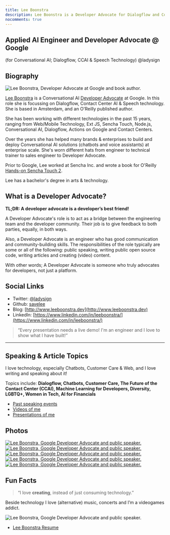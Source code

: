 ```yaml
---
title: Lee Boonstra
description: Lee Boonstra is a Developer Advocate for Dialogflow and Contact Center AI @ Google. She is based in Amsterdam and an O'Reilly book author. @ladysign
nocomments: true
---
```


## Applied AI Engineer and Developer Advocate @ Google
(for Conversational AI; Dialogflow, CCAI & Speech Technology)
@ladysign

## Biography

<img src="/images/profile.jpg" class="border img-fluid float-left" alt="Lee Boonstra, Developer Advocate at Google and book author." loading="lazy" />

[Lee Boonstra](https://plus.google.com/117712452932146916020) is a Conversational AI <a href="#da" title="What is a Developer Advocate, Lee Boonstra?">Developer Advocate</a> at Google. In this role she is focussing on Dialogflow, Contact Center AI & Speech technology. She is based in Amsterdam, and an O'Reilly published author.

She has been working with different technologies in the past 15 years, ranging from Web/Mobile Technology, Ext JS, Sencha Touch, Node.js, Conversational AI, Dialogflow, Actions on Google and Contact Centers.

Over the years she has helped many brands & enterprises to build and deploy Conversational AI solutions (chatbots and voice assistants) at enterprise scale. She's worn different hats from engineer to technical trainer to sales engineer to Developer Advocate.

Prior to Google, Lee worked at Sencha Inc. and wrote a book for O'Reilly [Hands-on Sencha Touch 2](http://shop.oreilly.com/product/0636920030058.do).

Lee has a bachelor's degree in arts & technology.

<a name="da"></a>
## What is a Developer Advocate?

**TL;DR: A developer advocate is a developer’s best friend!**

A Developer Advocate's role is to act as a bridge between the engineering team and the developer community. Their job is to give feedback to both parties, equally, in both ways. 

Also, a Developer Advocate is an engineer who has good communication and community-building skills.  The responsibilities of the role typically are some or all of the following: public speaking, writing public open source code, writing articles and creating (video) content.

With other words; A Developer Advocate is someone who truly advocates for developers, not just a platform.

## Social Links

* Twitter: [@ladysign](https://twitter.com/ladysign)
* Github: [savelee](https://github.com/savelee/)
* Blog: [http://www.leeboonstra.dev](http://www.leeboonstra.dev)
* LinkedIn: [https://www.linkedin.com/in/leeboonstra/](https://www.linkedin.com/in/leeboonstra/)

>“Every presentation needs a live demo! I'm an engineer and I love to show what I have built!”

<hr>

## Speaking & Article Topics

I love technology, especially Chatbots, Customer Care & Web, and I love writing and speaking about it!

Topics include: **Dialogflow, Chatbots, Customer Care, The Future of the Contact Center (CCAI), Machine Learning for Developers, Diversity, LGBTQ+, Women in Tech, AI for Financials**

* [Past speaking events](https://www.leeboonstra.com/speaker)
* [Videos of me](https://www.leeboonstra.com/categories/Videos/)
* [Presentations of me](https://speakerdeck.com/savelee/)
  
## Photos

<a href="/images/bio/leeboonstra1.jpg">
<img src="/images/bio/leeboonstra1-small.jpg" class="img-fluid border" alt="Lee Boonstra, Google Developer Advocate and public speaker." loading="lazy">
</a>
<a href="/images/bio/leeboonstra2.jpg">
<img src="/images/bio/leeboonstra2-small.jpg" class="img-fluid border" alt="Lee Boonstra, Google Developer Advocate and public speaker." loading="lazy">
</a>
<a href="/images/bio/leeboonstra3.jpg">
<img src="/images/bio/leeboonstra3-small.jpg" class="img-fluid border" alt="Lee Boonstra, Google Developer Advocate and public speaker." loading="lazy">
</a>
<br/>
<a href="/images/bio/leeboonstra4.jpg">
<img src="/images/bio/leeboonstra4-small.jpg" class="img-fluid border" alt="Lee Boonstra, Google Developer Advocate and public speaker." loading="lazy">
</a>
<a href="/images/bio/leeboonstra5.jpg">
<img src="/images/bio/leeboonstra5-small.jpg" class="img-fluid border" alt="Lee Boonstra, Google Developer Advocate and public speaker." loading="lazy">
</a>

## Fun Facts

> “I love <strong>creating</strong>, instead of just consuming technology.”

Beside technology I love (alternative) music, concerts and I’m a videogames addict.

<img src="/images/aboutme1.jpg" class="img-fluid border" alt="Lee Boonstra, Google Developer Advocate and public speaker." loading="lazy">

* [Lee Boonstra Resume](/images/lee.boonstra-resume.pdf)